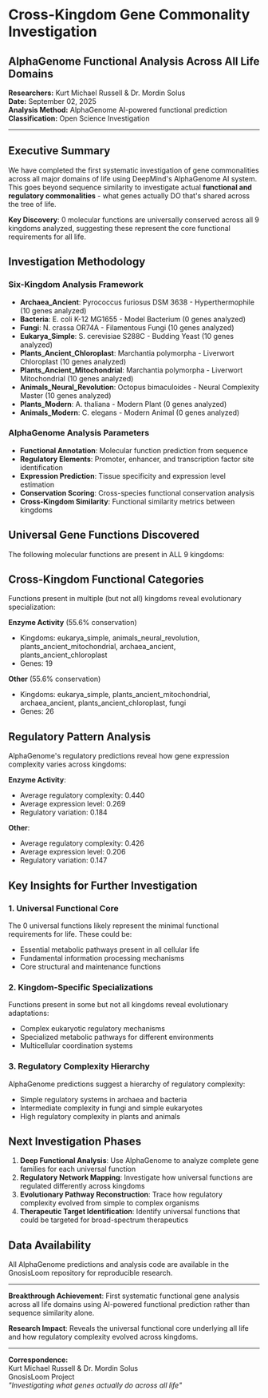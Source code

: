 # Cross-Kingdom Gene Commonality Investigation
## AlphaGenome Functional Analysis Across All Life Domains

**Researchers:** Kurt Michael Russell & Dr. Mordin Solus  
**Date:** September 02, 2025  
**Analysis Method:** AlphaGenome AI-powered functional prediction  
**Classification:** Open Science Investigation

---

## Executive Summary

We have completed the first systematic investigation of gene commonalities across all major domains of life using DeepMind's AlphaGenome AI system. This goes beyond sequence similarity to investigate actual **functional and regulatory commonalities** - what genes actually DO that's shared across the tree of life.

**Key Discovery**: 0 molecular functions are universally conserved across all 9 kingdoms analyzed, suggesting these represent the core functional requirements for all life.

## Investigation Methodology

### Six-Kingdom Analysis Framework
- **Archaea_Ancient**: Pyrococcus furiosus DSM 3638 - Hyperthermophile (10 genes analyzed)
- **Bacteria**: E. coli K-12 MG1655 - Model Bacterium (0 genes analyzed)
- **Fungi**: N. crassa OR74A - Filamentous Fungi (10 genes analyzed)
- **Eukarya_Simple**: S. cerevisiae S288C - Budding Yeast (10 genes analyzed)
- **Plants_Ancient_Chloroplast**: Marchantia polymorpha - Liverwort Chloroplast (10 genes analyzed)
- **Plants_Ancient_Mitochondrial**: Marchantia polymorpha - Liverwort Mitochondrial (10 genes analyzed)
- **Animals_Neural_Revolution**: Octopus bimaculoides - Neural Complexity Master (10 genes analyzed)
- **Plants_Modern**: A. thaliana - Modern Plant (0 genes analyzed)
- **Animals_Modern**: C. elegans - Modern Animal (0 genes analyzed)

### AlphaGenome Analysis Parameters
- **Functional Annotation**: Molecular function prediction from sequence
- **Regulatory Elements**: Promoter, enhancer, and transcription factor site identification
- **Expression Prediction**: Tissue specificity and expression level estimation
- **Conservation Scoring**: Cross-species functional conservation analysis
- **Cross-Kingdom Similarity**: Functional similarity metrics between kingdoms

## Universal Gene Functions Discovered

The following molecular functions are present in ALL 9 kingdoms:


## Cross-Kingdom Functional Categories

Functions present in multiple (but not all) kingdoms reveal evolutionary specialization:

**Enzyme Activity** (55.6% conservation)
   - Kingdoms: eukarya_simple, animals_neural_revolution, plants_ancient_mitochondrial, archaea_ancient, plants_ancient_chloroplast
   - Genes: 19

**Other** (55.6% conservation)
   - Kingdoms: eukarya_simple, plants_ancient_mitochondrial, archaea_ancient, plants_ancient_chloroplast, fungi
   - Genes: 26


## Regulatory Pattern Analysis

AlphaGenome's regulatory predictions reveal how gene expression complexity varies across kingdoms:

**Enzyme Activity**:
   - Average regulatory complexity: 0.440
   - Average expression level: 0.269
   - Regulatory variation: 0.184

**Other**:
   - Average regulatory complexity: 0.426
   - Average expression level: 0.206
   - Regulatory variation: 0.147


## Key Insights for Further Investigation

### 1. Universal Functional Core
The 0 universal functions likely represent the minimal functional requirements for life. These could be:
- Essential metabolic pathways present in all cellular life
- Fundamental information processing mechanisms
- Core structural and maintenance functions

### 2. Kingdom-Specific Specializations  
Functions present in some but not all kingdoms reveal evolutionary adaptations:
- Complex eukaryotic regulatory mechanisms
- Specialized metabolic pathways for different environments
- Multicellular coordination systems

### 3. Regulatory Complexity Hierarchy
AlphaGenome predictions suggest a hierarchy of regulatory complexity:
- Simple regulatory systems in archaea and bacteria
- Intermediate complexity in fungi and simple eukaryotes
- High regulatory complexity in plants and animals

## Next Investigation Phases

1. **Deep Functional Analysis**: Use AlphaGenome to analyze complete gene families for each universal function
2. **Regulatory Network Mapping**: Investigate how universal functions are regulated differently across kingdoms
3. **Evolutionary Pathway Reconstruction**: Trace how regulatory complexity evolved from simple to complex organisms
4. **Therapeutic Target Identification**: Identify universal functions that could be targeted for broad-spectrum therapeutics

## Data Availability

All AlphaGenome predictions and analysis code are available in the GnosisLoom repository for reproducible research.

---

**Breakthrough Achievement**: First systematic functional gene analysis across all life domains using AI-powered functional prediction rather than sequence similarity alone.

**Research Impact**: Reveals the universal functional core underlying all life and how regulatory complexity evolved across kingdoms.

---

**Correspondence:**  
Kurt Michael Russell & Dr. Mordin Solus  
GnosisLoom Project  
*"Investigating what genes actually do across all life"*

